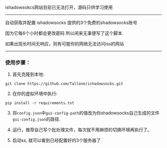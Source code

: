 ishadowsokcs网站目前已无法打开，源码只供学习使用

---

自动获取并配置 ishadowsocks 提供的3个免费的shadowsocks账号

因为它每6个小时都会更改密码 所以闲来无事便写了这个脚本.

如果出现长时间无响应，则有可能你的网络无法访问iss的网站

---

### 使用步骤：

1. 首先克隆到本地:

  `git clone https://github.com/Tallone/ishadowsocks.git`

2. 在你的虚拟环境中执行:
  
  `pip install -r requirements.txt`

3. 将`config.json`中`gui-config-path`的值改为你shadowsocks自己生成的文件`gui-config.json`的路径.

4. 运行，推荐自己写个批处理文件，每次就不用麻烦的切换环境再执行了。
5. 启动ss, 就可以看到已经配置好的3个服务器了
